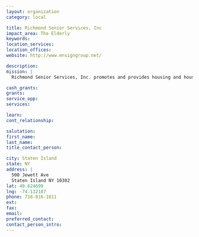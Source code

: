 ```yaml
---
layout: organization
category: local

title: Richmond Senior Services, Inc
impact_area: The Elderly
keywords: 
location_services: 
location_offices: 
website: http://www.ensigngroup.net/

description: 
mission: |
  Richmond Senior Services, Inc. promotes and provides housing and housing-related services for older persons, persons with physical disabilities, and developmentally disabled adults.

cash_grants: 
grants: 
service_opp: 
services: 

learn: 
cont_relationship: 

salutation: 
first_name: 
last_name: 
title_contact_person: 

city: Staten Island
state: NY
address: |
  500 Jewett Ave     
  Staten Island NY 10302
lat: 40.624699
lng: -74.132187
phone: 718-816-1811
ext: 
fax: 
email: 
preferred_contact: 
contact_person_intro: 
---
```

